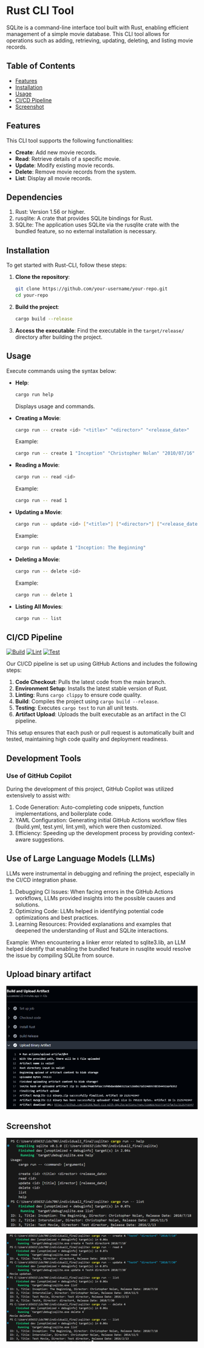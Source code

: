 # Rust CLI Tool

SQLite is a command-line interface tool built with Rust, enabling efficient management of a simple movie database. This CLI tool allows for operations such as adding, retrieving, updating, deleting, and listing movie records.

## Table of Contents

- [Features](#features)
- [Installation](#installation)
- [Usage](#usage)
- [CI/CD Pipeline](#cicd-pipeline)
- [Screenshot](#sreenshot)

## Features

This CLI tool supports the following functionalities:
- **Create**: Add new movie records.
- **Read**: Retrieve details of a specific movie.
- **Update**: Modify existing movie records.
- **Delete**: Remove movie records from the system.
- **List**: Display all movie records.

## Dependencies
1. Rust: Version 1.56 or higher.
2. rusqlite: A crate that provides SQLite bindings for Rust.
3. SQLite: The application uses SQLite via the rusqlite crate with the bundled feature, so no external installation is necessary.

## Installation

To get started with Rust-CLI, follow these steps:

1. **Clone the repository**:
   ```bash
   git clone https://github.com/your-username/your-repo.git
   cd your-repo
   ```

2. **Build the project**:
   ```bash
   cargo build --release
   ```

3. **Access the executable**:
   Find the executable in the `target/release/` directory after building the project.

## Usage

Execute commands using the syntax below:

- **Help**:
  ```bash
  cargo run help
  ```
  Displays usage and commands.

- **Creating a Movie**:
  ```bash
  cargo run -- create <id> "<title>" "<director>" "<release_date>"
  ```
  Example:
  ```bash
  cargo run -- create 1 "Inception" "Christopher Nolan" "2010/07/16"
  ```

- **Reading a Movie**:
  ```bash
  cargo run -- read <id>
  ```
  Example:
  ```bash
  cargo run -- read 1
  ```

- **Updating a Movie**:
  ```bash
  cargo run -- update <id> ["<title>"] ["<director>"] ["<release_date>"]
  ```
  Example:
  ```bash
  cargo run -- update 1 "Inception: The Beginning"
  ```

- **Deleting a Movie**:
  ```bash
  cargo run -- delete <id>
  ```
  Example:
  ```bash
  cargo run -- delete 1
  ```

- **Listing All Movies**:
  ```bash
  cargo run -- list
  ```

## CI/CD Pipeline
[![Build](https://github.com/iikikk/Rust-CLI-with-SQLite/actions/workflows/build.yml/badge.svg)](https://github.com/iikikk/Rust-CLI-with-SQLite/actions/workflows/build.yml)
[![Lint](https://github.com/iikikk/Rust-CLI-with-SQLite/actions/workflows/lint.yml/badge.svg)](https://github.com/iikikk/Rust-CLI-with-SQLite/actions/workflows/lint.yml)
[![Test](https://github.com/iikikk/Rust-CLI-with-SQLite/actions/workflows/test.yml/badge.svg)](https://github.com/iikikk/Rust-CLI-with-SQLite/actions/workflows/test.yml)

Our CI/CD pipeline is set up using GitHub Actions and includes the following steps:

1. **Code Checkout**: Pulls the latest code from the main branch.
2. **Environment Setup**: Installs the latest stable version of Rust.
3. **Linting**: Runs `cargo clippy` to ensure code quality.
4. **Build**: Compiles the project using `cargo build --release`.
5. **Testing**: Executes `cargo test` to run all unit tests.
6. **Artifact Upload**: Uploads the built executable as an artifact in the CI pipeline.

This setup ensures that each push or pull request is automatically built and tested, maintaining high code quality and deployment readiness.

## Development Tools
### Use of GitHub Copilot
During the development of this project, GitHub Copilot was utilized extensively to assist with:
1. Code Generation: Auto-completing code snippets, function implementations, and boilerplate code.
2. YAML Configuration: Generating initial GitHub Actions workflow files (build.yml, test.yml, lint.yml), which were then customized.
3. Efficiency: Speeding up the development process by providing context-aware suggestions.


## Use of Large Language Models (LLMs)
LLMs were instrumental in debugging and refining the project, especially in the CI/CD integration phase.
1. Debugging CI Issues: When facing errors in the GitHub Actions workflows, LLMs provided insights into the possible causes and solutions.
2. Optimizing Code: LLMs helped in identifying potential code optimizations and best practices.
3. Learning Resources: Provided explanations and examples that deepened the understanding of Rust and SQLite interactions.

Example:
When encountering a linker error related to sqlite3.lib, an LLM helped identify that enabling the bundled feature in rusqlite would resolve the issue by compiling SQLite from source.
## Upload binary artifact
![binary.png](binary.png)

## Screenshot
![result1.png](result1.png)

![result2.png](result2.png)

